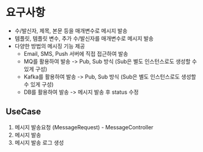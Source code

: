 # 요구사항

- 수/발신자, 제목, 본문 등을 매개변수로 메시지 발송
- 템플릿, 템플릿 변수, 추가 수/발신자를 매개변수로 메시지 발송
- 다양한 방법의 메시징 기능 제공
    - Email, SMS, Push 서버에 직접 접근하여 발송
    - MQ를 활용하여 발송 -> Pub, Sub 방식 (Sub은 별도 인스턴스로도 생성할 수 있게 구성)
    - Kafka를 활용하여 발송 -> Pub, Sub 방식 (Sub은 별도 인스턴스로도 생성할 수 있게 구성)
    - DB를 활용하여 발송 -> 메시지 발송 후 status 수정

## UseCase

1. 메시지 발송요청 (MessageRequest) - MessageController
2. 메시지 발송
3. 메시지 발송 로그 생성